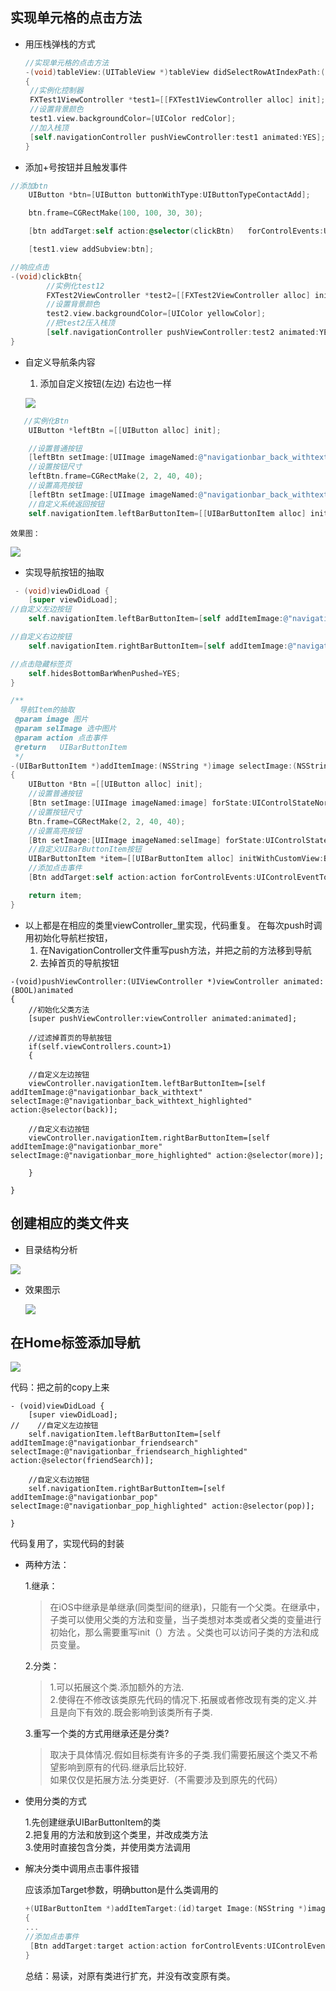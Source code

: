 ## 实现单元格的点击方法

* 用压栈弹栈的方式

  ```objectivec
  //实现单元格的点击方法
  -(void)tableView:(UITableView *)tableView didSelectRowAtIndexPath:(NSIndexPath *)indexPath
  {
   //实例化控制器
   FXTest1ViewController *test1=[[FXTest1ViewController alloc] init];
   //设置背景颜色
   test1.view.backgroundColor=[UIColor redColor];
   //加入栈顶
   [self.navigationController pushViewController:test1 animated:YES];
  }
  ```

* 添加+号按钮并且触发事件

```objectivec
//添加btn
    UIButton *btn=[UIButton buttonWithType:UIButtonTypeContactAdd];

    btn.frame=CGRectMake(100, 100, 30, 30);

    [btn addTarget:self action:@selector(clickBtn)   forControlEvents:UIControlEventTouchUpInside];

    [test1.view addSubview:btn];

//响应点击
-(void)clickBtn{
        //实例化test12
        FXTest2ViewController *test2=[[FXTest2ViewController alloc] init];
        //设置背景颜色
        test2.view.backgroundColor=[UIColor yellowColor];
        //把test2压入栈顶
        [self.navigationController pushViewController:test2 animated:YES];
}
```

* 自定义导航条内容

  1. 添加自定义按钮\(左边\) 右边也一样

  ![](/assets/Snip20170918_1.png)

```objectivec
   //实例化Btn
    UIButton *leftBtn =[[UIButton alloc] init];

    //设置普通按钮
    [leftBtn setImage:[UIImage imageNamed:@"navigationbar_back_withtext"] forState:UIControlStateNormal];
    //设置按钮尺寸
    leftBtn.frame=CGRectMake(2, 2, 40, 40);
    //设置高亮按钮
    [leftBtn setImage:[UIImage imageNamed:@"navigationbar_back_withtext_highlighted"] forState:UIControlStateHighlighted];
    //自定义系统返回按钮
    self.navigationItem.leftBarButtonItem=[[UIBarButtonItem alloc] initWithCustomView:leftBtn];
```

```
效果图：
```

![](/assets/Snip20170918_2.png)

* 实现导航按钮的抽取

```objectivec
 - (void)viewDidLoad {
    [super viewDidLoad];
//自定义左边按钮
    self.navigationItem.leftBarButtonItem=[self addItemImage:@"navigationbar_back_withtext" selectImage:@"navigationbar_back_withtext_highlighted" action:@selector(back)];

//自定义右边按钮
    self.navigationItem.rightBarButtonItem=[self addItemImage:@"navigationbar_more" selectImage:@"navigationbar_more_highlighted" action:@selector(more)];

//点击隐藏标签页
    self.hidesBottomBarWhenPushed=YES;
}

/**
  导航Item的抽取
 @param image 图片
 @param selImage 选中图片
 @param action 点击事件
 @return   UIBarButtonItem
 */
-(UIBarButtonItem *)addItemImage:(NSString *)image selectImage:(NSString *)selImage action:(SEL)action
{
    UIButton *Btn =[[UIButton alloc] init];
    //设置普通按钮
    [Btn setImage:[UIImage imageNamed:image] forState:UIControlStateNormal];
    //设置按钮尺寸
    Btn.frame=CGRectMake(2, 2, 40, 40);
    //设置高亮按钮
    [Btn setImage:[UIImage imageNamed:selImage] forState:UIControlStateHighlighted];
    //自定义UIBarButtonItem按钮
    UIBarButtonItem *item=[[UIBarButtonItem alloc] initWithCustomView:Btn];
    //添加点击事件
    [Btn addTarget:self action:action forControlEvents:UIControlEventTouchUpInside];

    return item;
}
```

* 以上都是在相应的类里viewController\_里实现，代码重复。
  在每次push时调用初始化导航栏按钮，
  1. 在NavigationController文件重写push方法，并把之前的方法移到导航
  2. 去掉首页的导航按钮

```
-(void)pushViewController:(UIViewController *)viewController animated:(BOOL)animated
{
    //初始化父类方法
    [super pushViewController:viewController animated:animated];

    //过滤掉首页的导航按钮
    if(self.viewControllers.count>1)
    {

    //自定义左边按钮
    viewController.navigationItem.leftBarButtonItem=[self addItemImage:@"navigationbar_back_withtext" selectImage:@"navigationbar_back_withtext_highlighted" action:@selector(back)];

    //自定义右边按钮
    viewController.navigationItem.rightBarButtonItem=[self addItemImage:@"navigationbar_more" selectImage:@"navigationbar_more_highlighted" action:@selector(more)];

    }

}
```

## 创建相应的类文件夹

* 目录结构分析

![](/assets/Snip20170919_6.png)

* 效果图示

  ![](/assets/Snip20170919_8.png)

## 在Home标签添加导航

![](/assets/Snip20170919_9.png)

代码：把之前的copy上来

```
- (void)viewDidLoad {
    [super viewDidLoad];
//    //自定义左边按钮
    self.navigationItem.leftBarButtonItem=[self addItemImage:@"navigationbar_friendsearch" selectImage:@"navigationbar_friendsearch_highlighted" action:@selector(friendSearch)];

    //自定义右边按钮
    self.navigationItem.rightBarButtonItem=[self addItemImage:@"navigationbar_pop" selectImage:@"navigationbar_pop_highlighted" action:@selector(pop)];

}
```

代码复用了，实现代码的封装

* 两种方法：

  1.继承：

  > 在iOS中继承是单继承\(同类型间的继承\)，只能有一个父类。在继承中，子类可以使用父类的方法和变量，当子类想对本类或者父类的变量进行初始化，那么需要重写init（）方法 。父类也可以访问子类的方法和成员变量。

  2.分类：

  > 1.可以拓展这个类.添加额外的方法.  
  > 2.使得在不修改该类原先代码的情况下.拓展或者修改现有类的定义.并且是向下有效的.既会影响到该类所有子类.

  3.重写一个类的方式用继承还是分类?

  > 取决于具体情况.假如目标类有许多的子类.我们需要拓展这个类又不希望影响到原有的代码.继承后比较好.  
  > 如果仅仅是拓展方法.分类更好.（不需要涉及到原先的代码）

* 使用分类的方式

  1.先创建继承UIBarButtonItem的类  
  2.把复用的方法和放到这个类里，并改成类方法  
  3.使用时直接包含分类，并使用类方法调用

* 解决分类中调用点击事件报错

  应该添加Target参数，明确button是什么类调用的

  ```objectivec
  +(UIBarButtonItem *)addItemTarget:(id)target Image:(NSString *)image selectImage:(NSString *)selImage action:(SEL)action
  {
  ...
  //添加点击事件
   [Btn addTarget:target action:action forControlEvents:UIControlEventTouchUpInside];
  }
  ```

  总结：易读，对原有类进行扩充，并没有改变原有类。



